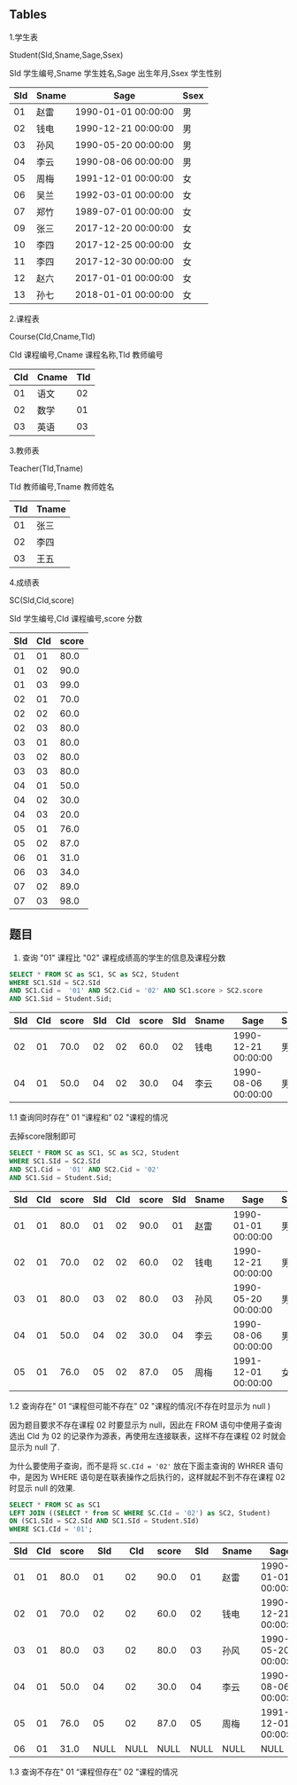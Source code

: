 ## Tables

1.学生表

Student(SId,Sname,Sage,Ssex)

SId 学生编号,Sname 学生姓名,Sage 出生年月,Ssex 学生性别

| SId  | Sname  | Sage                | Ssex |
|------|--------|---------------------|------|
| 01   | 赵雷   | 1990-01-01 00:00:00 | 男   |
| 02   | 钱电   | 1990-12-21 00:00:00 | 男   |
| 03   | 孙风   | 1990-05-20 00:00:00 | 男   |
| 04   | 李云   | 1990-08-06 00:00:00 | 男   |
| 05   | 周梅   | 1991-12-01 00:00:00 | 女   |
| 06   | 吴兰   | 1992-03-01 00:00:00 | 女   |
| 07   | 郑竹   | 1989-07-01 00:00:00 | 女   |
| 09   | 张三   | 2017-12-20 00:00:00 | 女   |
| 10   | 李四   | 2017-12-25 00:00:00 | 女   |
| 11   | 李四   | 2017-12-30 00:00:00 | 女   |
| 12   | 赵六   | 2017-01-01 00:00:00 | 女   |
| 13   | 孙七   | 2018-01-01 00:00:00 | 女   |


2.课程表

Course(CId,Cname,TId)

CId 课程编号,Cname 课程名称,TId 教师编号

| CId  | Cname  | TId  |
|------|--------|------|
| 01   | 语文   | 02   |
| 02   | 数学   | 01   |
| 03   | 英语   | 03   |


3.教师表

Teacher(TId,Tname)

TId 教师编号,Tname 教师姓名

| TId  | Tname  |
|------|--------|
| 01   | 张三   |
| 02   | 李四   |
| 03   | 王五   |


4.成绩表

SC(SId,CId,score)

SId 学生编号,CId 课程编号,score 分数

| SId  | CId  | score |
|------|------|-------|
| 01   | 01   |  80.0 |
| 01   | 02   |  90.0 |
| 01   | 03   |  99.0 |
| 02   | 01   |  70.0 |
| 02   | 02   |  60.0 |
| 02   | 03   |  80.0 |
| 03   | 01   |  80.0 |
| 03   | 02   |  80.0 |
| 03   | 03   |  80.0 |
| 04   | 01   |  50.0 |
| 04   | 02   |  30.0 |
| 04   | 03   |  20.0 |
| 05   | 01   |  76.0 |
| 05   | 02   |  87.0 |
| 06   | 01   |  31.0 |
| 06   | 03   |  34.0 |
| 07   | 02   |  89.0 |
| 07   | 03   |  98.0 |

## 题目

1. 查询 "01" 课程比 "02" 课程成绩高的学生的信息及课程分数
```sql
SELECT * FROM SC as SC1, SC as SC2, Student
WHERE SC1.SId = SC2.SId 
AND SC1.Cid =  '01' AND SC2.Cid = '02' AND SC1.score > SC2.score
AND SC1.Sid = Student.Sid;
```

| SId  | CId  | score | SId  | CId  | score | SId  | Sname  | Sage                | Ssex |
|------|------|-------|------|------|-------|------|--------|---------------------|------|
| 02   | 01   |  70.0 | 02   | 02   |  60.0 | 02   | 钱电   | 1990-12-21 00:00:00 | 男   |
| 04   | 01   |  50.0 | 04   | 02   |  30.0 | 04   | 李云   | 1990-08-06 00:00:00 | 男   |


1.1 查询同时存在" 01 “课程和” 02 "课程的情况

去掉score限制即可

```sql
SELECT * FROM SC as SC1, SC as SC2, Student
WHERE SC1.SId = SC2.SId 
AND SC1.Cid =  '01' AND SC2.Cid = '02'
AND SC1.Sid = Student.Sid;
```
| SId  | CId  | score | SId  | CId  | score | SId  | Sname  | Sage                | Ssex |
|------|------|-------|------|------|-------|------|--------|---------------------|------|
| 01   | 01   |  80.0 | 01   | 02   |  90.0 | 01   | 赵雷   | 1990-01-01 00:00:00 | 男   |
| 02   | 01   |  70.0 | 02   | 02   |  60.0 | 02   | 钱电   | 1990-12-21 00:00:00 | 男   |
| 03   | 01   |  80.0 | 03   | 02   |  80.0 | 03   | 孙风   | 1990-05-20 00:00:00 | 男   |
| 04   | 01   |  50.0 | 04   | 02   |  30.0 | 04   | 李云   | 1990-08-06 00:00:00 | 男   |
| 05   | 01   |  76.0 | 05   | 02   |  87.0 | 05   | 周梅   | 1991-12-01 00:00:00 | 女   |

1.2 查询存在" 01 “课程但可能不存在” 02 "课程的情况(不存在时显示为 null )

因为题目要求不存在课程 02 时要显示为 null，因此在 FROM 语句中使用子查询选出 CId 为 02 的记录作为源表，再使用左连接联表，这样不存在课程 02 时就会显示为 null 了.

为什么要使用子查询，而不是将 `SC.CId = '02'` 放在下面主查询的 WHRER 语句中，是因为 WHERE 语句是在联表操作之后执行的，这样就起不到不存在课程 02 时显示 null 的效果.

```sql
SELECT * FROM SC as SC1
LEFT JOIN ((SELECT * from SC WHERE SC.CId = '02') as SC2, Student)
ON (SC1.SId = SC2.SId AND SC1.SId = Student.SId)
WHERE SC1.CId = '01';
```

| SId  | CId  | score | SId  | CId  | score | SId  | Sname  | Sage                | Ssex |
|------|------|-------|------|------|-------|------|--------|---------------------|------|
| 01   | 01   |  80.0 | 01   | 02   |  90.0 | 01   | 赵雷   | 1990-01-01 00:00:00 | 男   |
| 02   | 01   |  70.0 | 02   | 02   |  60.0 | 02   | 钱电   | 1990-12-21 00:00:00 | 男   |
| 03   | 01   |  80.0 | 03   | 02   |  80.0 | 03   | 孙风   | 1990-05-20 00:00:00 | 男   |
| 04   | 01   |  50.0 | 04   | 02   |  30.0 | 04   | 李云   | 1990-08-06 00:00:00 | 男   |
| 05   | 01   |  76.0 | 05   | 02   |  87.0 | 05   | 周梅   | 1991-12-01 00:00:00 | 女   |
| 06   | 01   |  31.0 | NULL | NULL |  NULL | NULL | NULL   | NULL                | NULL |

1.3 查询不存在" 01 “课程但存在” 02 "课程的情况